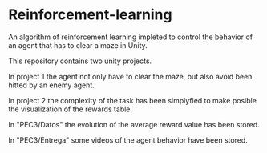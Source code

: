 # Reinforcement-learning

An algorithm of reinforcement learning impleted to control the behavior of an agent that has to clear a maze in Unity.

This repository contains two unity projects. 

In project 1 the agent not only have to clear the maze, but also avoid been hitted by an enemy agent.

In project 2 the complexity of the task has been simplyfied to make posible the visualization of the rewards table.

In "PEC3/Datos" the evolution of the average reward value has been stored.

In "PEC3/Entrega" some videos of the agent behavior have been stored.
